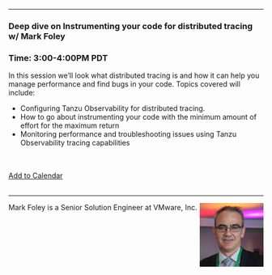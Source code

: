 <style>
  .wrapper {margin-top:75px;}
  header {top:20px!important;
  .session-wrapper{border:1px solid #36373b; border-radius:5px; padding:20px; background-color:##D3D3D3;}
  
</style>
<hr/>

### **Deep dive on Instrumenting your code for distributed tracing w/ Mark Foley**
### **Time: 3:00-4:00PM PDT**
<div class="session-wrapper">
In this session we’ll look what distributed tracing is and how it can help you manage performance and find bugs in your code. Topics covered will include: <br> 
<ul>
  <li>Configuring Tanzu Observability for distributed tracing.</li>
  <li>How to go about instrumenting your code with the minimum amount of effort for the maximum return</li>
  <li>Monitoring performance and troubleshooting issues using Tanzu Observability tracing capabilities</li>
</ul>
<br><br> 
<a title="Add to Calendar" class="addeventatc" data-id="lq5085504" href="https://www.addevent.com/event/lq5085504" target="_blank" rel="nofollow">Add to Calendar</a>
        <script type="text/javascript" src="https://addevent.com/libs/atc/1.6.1/atc.min.js" async defer></script>
</div>

<br> 
<hr/>
<img src="mark_foley.jpeg" alt="Mark Foley" width="25%" align="right">
    
<p>Mark Foley is a Senior Solution Engineer at VMware, Inc.</p>
